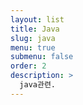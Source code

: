 ```yaml
---
layout: list
title: Java
slug: java
menu: true
submenu: false
order: 2
description: >
  java관련.  
---
```

